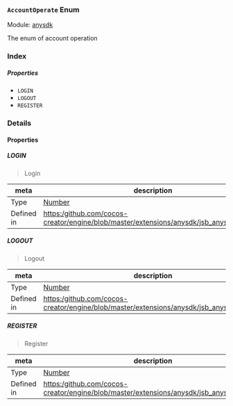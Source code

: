 ### `AccountOperate` Enum



Module: [anysdk](../modules/anysdk.md)




The enum of account operation

### Index

##### Properties

  - `LOGIN`
  - `LOGOUT`
  - `REGISTER`

### Details

#### Properties


##### LOGIN

> Login

| meta | description |
|------|-------------|
| Type | <a href="https://developer.mozilla.org/en/JavaScript/Reference/Global_Objects/Number" class="crosslink external" target="_blank">Number</a> |
| Defined in | [https:/github.com/cocos-creator/engine/blob/master/extensions/anysdk/jsb_anysdk.js:2214](https:/github.com/cocos-creator/engine/blob/master/extensions/anysdk/jsb_anysdk.js#L2214) |



##### LOGOUT

> Logout

| meta | description |
|------|-------------|
| Type | <a href="https://developer.mozilla.org/en/JavaScript/Reference/Global_Objects/Number" class="crosslink external" target="_blank">Number</a> |
| Defined in | [https:/github.com/cocos-creator/engine/blob/master/extensions/anysdk/jsb_anysdk.js:2221](https:/github.com/cocos-creator/engine/blob/master/extensions/anysdk/jsb_anysdk.js#L2221) |



##### REGISTER

> Register

| meta | description |
|------|-------------|
| Type | <a href="https://developer.mozilla.org/en/JavaScript/Reference/Global_Objects/Number" class="crosslink external" target="_blank">Number</a> |
| Defined in | [https:/github.com/cocos-creator/engine/blob/master/extensions/anysdk/jsb_anysdk.js:2228](https:/github.com/cocos-creator/engine/blob/master/extensions/anysdk/jsb_anysdk.js#L2228) |


